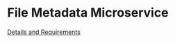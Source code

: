 # File Metadata Microservice
[Details and Requirements](https://www.freecodecamp.com/challenges/file-metadata-microservice)
